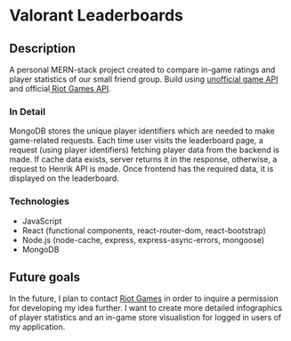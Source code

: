 # Valorant Leaderboards
## Description
A personal MERN-stack project created to compare in-game ratings and player statistics of our small friend group. Build using <a href="https://github.com/Henrik-3/unofficial-valorant-api/tree/main">unofficial game API</a> and official<a href="https://www.riotgames.com/en/DevRel/valorant-api-launch"> Riot Games API</a>.

### In Detail

MongoDB stores the unique player identifiers which are needed to make game-related requests. Each time user visits the leaderboard page, a request (using player identifiers) fetching player data from the backend is made. If cache data exists, server returns it in the response, otherwise, a request to Henrik API is made. Once frontend has the required data, it is displayed on the leaderboard.

### Technologies 
* JavaScript
* React (functional components, react-router-dom, react-bootstrap)
* Node.js (node-cache, express, express-async-errors, mongoose)
* MongoDB

## Future goals
In the future, I plan to contact <a href="https://www.riotgames.com/en/DevRel/valorant-api-launch">Riot Games</a> in order to inquire a permission for developing my idea further. I want to create more detailed infographics of player statistics and an in-game store visualistion for logged in users of my application.

